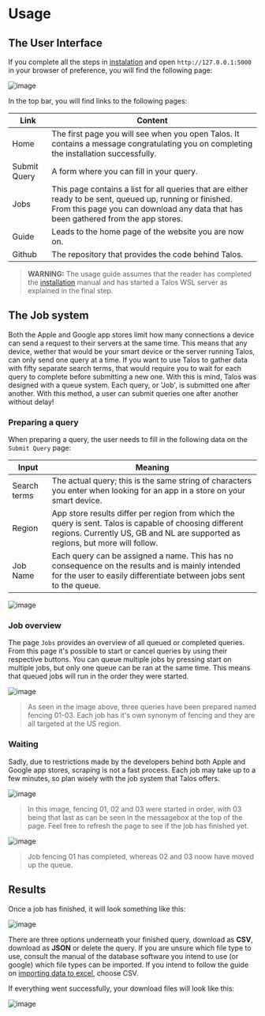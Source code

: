 # Usage

## The User Interface
If you complete all the steps in [instalation](installation/md) and open ```http://127.0.0.1:5000``` in your browser of preference, you will find the following page:

![image](https://user-images.githubusercontent.com/1879915/112722091-c950f080-8f07-11eb-9c0e-0a3afeb52ed7.png)

In the top bar, you will find links to the following pages:

| Link         | Content                                                                                                                                                                                          |
|--------------|--------------------------------------------------------------------------------------------------------------------------------------------------------------------------------------------------|
| Home         | The first page you will see when you open Talos. It contains a message congratulating you on completing the installation successfully.                                                           |
| Submit Query | A form where you can fill in your query.                                                                                                                                                         |
| Jobs         | This page contains a list for all queries that are either ready to be sent, queued up, running or finished. From this page you can download any data that has been gathered from the app stores. |
| Guide        | Leads to the home page of the website you are now on.                                                                                                                                            |
| Github       | The repository that provides the code behind Talos.                                                                                                                                              |

> **WARNING:** The usage guide assumes that the reader has completed the [installation](installation.md) manual and has started a Talos WSL server as explained in the final step. 

## The Job system
Both the Apple and Google app stores limit how many connections a device can send a request to their servers at the same time. 
This means that any device, wether that would be your smart device or the server running Talos, can only send one query at a time. 
If you want to use Talos to gather data with fifty separate search terms, that would require you to wait for each query to complete before submitting a new one.
With this is mind, Talos was designed with a queue system.
Each query, or 'Job', is submitted one after another.
With this method, a user can submit queries one after another without delay!

### Preparing a query
When preparing a query, the user needs to fill in the following data on the ```Submit Query``` page:

| Input        | Meaning                                                                                                                                                                                   |
|--------------|-------------------------------------------------------------------------------------------------------------------------------------------------------------------------------------------|
| Search terms | The actual query; this is the same string of characters you enter when looking for an app in a store on your smart device.                                                                |
| Region       | App store results differ per region from which the query is sent. Talos is capable of choosing different regions. Currently US, GB and NL are supported as regions, but more will follow. |
| Job Name     | Each query can be assigned a name. This has no consequence on the results and is mainly intended for the user to easily differentiate between jobs sent to the queue.                     |

![image](https://user-images.githubusercontent.com/1879915/112722517-5006cd00-8f0a-11eb-9ea0-863dc3947282.png)

### Job overview
The page ```Jobs``` provides an overview of all queued or completed queries. From this page it's possible to start or cancel queries by using their respective buttons. You can queue multiple jobs by pressing start on multiple jobs, but only one queue can be ran at the same time. This means that queued jobs will run in the order they were started.

![image](https://user-images.githubusercontent.com/1879915/112722619-f18e1e80-8f0a-11eb-8b9b-adb81dd69269.png)

> As seen in the image above, three queries have been prepared named fencing 01-03. Each job has it's own synonym of fencing and they are all targeted at the US region.

### Waiting
Sadly, due to restrictions made by the developers behind both Apple and Google app stores, scraping is not a fast process. Each job may take up to a few minutes, so plan wisely with the job system that Talos offers.

![image](https://user-images.githubusercontent.com/1879915/112722864-15059900-8f0c-11eb-9835-24f358095396.png)

> In this image, fencing 01, 02 and 03 were started in order, with 03 being that last as can be seen in the messagebox at the top of the page. Feel free to refresh the page to see if the job has finished yet.

![image](https://user-images.githubusercontent.com/1879915/112722953-89d8d300-8f0c-11eb-934e-653ba4329515.png)

> Job fencing 01 has completed, whereas 02 and 03 noow have moved up the queue.

## Results
Once a job has finished, it will look something like this:

![image](https://user-images.githubusercontent.com/1879915/112723182-93af0600-8f0d-11eb-983a-8f72a3fd343e.png)

There are three options underneath your finished query, download as **CSV**, download as **JSON** or delete the query. 
If you are unsure which file type to use, consult the manual of the database software you intend to use (or google) which file types can be imported. If you intend to follow the guide on [importing data to excel](import.md), choose CSV.

If everything went successfully, your download files will look like this:

![image](https://user-images.githubusercontent.com/1879915/112723368-62830580-8f0e-11eb-85f2-edcb1f31e24d.png)
